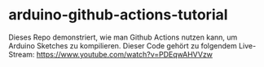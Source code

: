 # arduino-github-actions-tutorial
Dieses Repo demonstriert, wie man Github Actions nutzen kann, um Arduino Sketches zu kompilieren. Dieser Code gehört zu folgendem Live-Stream: https://www.youtube.com/watch?v=PDEqwAHVVzw
